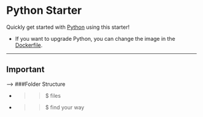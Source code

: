 # Python Starter

Quickly get started with [Python](https://www.python.org/) using this starter! 

- If you want to upgrade Python, you can change the image in the [Dockerfile](./.codesandbox/Dockerfile).
----------------------------------------------------------------------------------------------------------
## Important
--> ###Folder Structure
*  > >$ files
* >  >$ find your way
